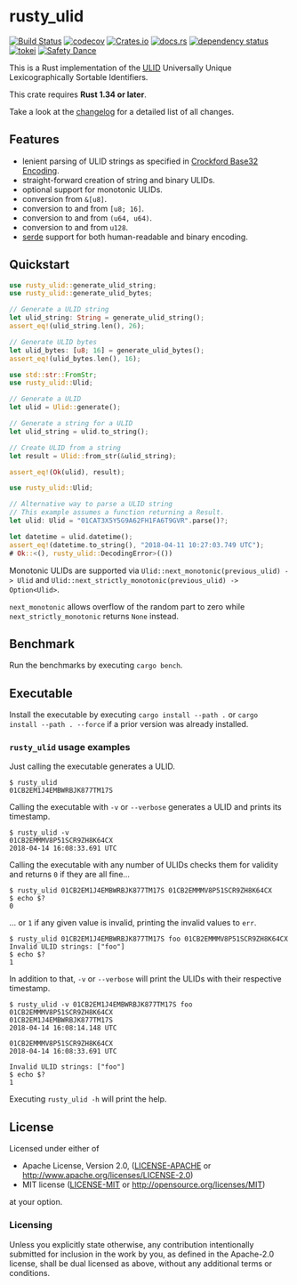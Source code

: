 # rusty_ulid

[![Build Status](https://travis-ci.org/huxi/rusty_ulid.svg?branch=master)](https://travis-ci.org/huxi/rusty_ulid)
[![codecov](https://codecov.io/gh/huxi/rusty_ulid/branch/master/graph/badge.svg)](https://codecov.io/gh/huxi/rusty_ulid)
[![Crates.io](https://img.shields.io/crates/v/rusty_ulid.svg)](https://crates.io/crates/rusty_ulid)
[![docs.rs](https://docs.rs/rusty_ulid/badge.svg)](https://docs.rs/rusty_ulid)
[![dependency status](https://deps.rs/repo/github/huxi/rusty_ulid/status.svg)](https://deps.rs/repo/github/huxi/rusty_ulid)
[![tokei](https://tokei.rs/b1/github/huxi/rusty_ulid)](https://github.com/XAMPPRocky/tokei)
[![Safety Dance](https://img.shields.io/badge/unsafe-forbidden-success.svg)](https://github.com/rust-secure-code/safety-dance/)

This is a Rust implementation of the [ULID][ulid] Universally Unique Lexicographically Sortable Identifiers.

This crate requires **Rust 1.34 or later**.

Take a look at the [changelog][changelog] for a detailed list of all changes.

## Features
- lenient parsing of ULID strings as specified in [Crockford Base32 Encoding][crockford].
- straight-forward creation of string and binary ULIDs.
- optional support for monotonic ULIDs.
- conversion from `&[u8]`.
- conversion to and from `[u8; 16]`.
- conversion to and from `(u64, u64)`.
- conversion to and from `u128`.
- [serde](https://crates.io/crates/serde) support for both human-readable and binary encoding.

## Quickstart

```rust
use rusty_ulid::generate_ulid_string;
use rusty_ulid::generate_ulid_bytes;

// Generate a ULID string
let ulid_string: String = generate_ulid_string();
assert_eq!(ulid_string.len(), 26);

// Generate ULID bytes
let ulid_bytes: [u8; 16] = generate_ulid_bytes();
assert_eq!(ulid_bytes.len(), 16);
```

```rust
use std::str::FromStr;
use rusty_ulid::Ulid;

// Generate a ULID
let ulid = Ulid::generate();

// Generate a string for a ULID
let ulid_string = ulid.to_string();

// Create ULID from a string
let result = Ulid::from_str(&ulid_string);

assert_eq!(Ok(ulid), result);
```

```rust
use rusty_ulid::Ulid;

// Alternative way to parse a ULID string
// This example assumes a function returning a Result.
let ulid: Ulid = "01CAT3X5Y5G9A62FH1FA6T9GVR".parse()?;

let datetime = ulid.datetime();
assert_eq!(datetime.to_string(), "2018-04-11 10:27:03.749 UTC");
# Ok::<(), rusty_ulid::DecodingError>(())
```

Monotonic ULIDs are supported via `Ulid::next_monotonic(previous_ulid) -> Ulid` and
`Ulid::next_strictly_monotonic(previous_ulid) -> Option<Ulid>`.

`next_monotonic` allows overflow of the random part to zero while `next_strictly_monotonic`
returns `None` instead.

## Benchmark

Run the benchmarks by executing `cargo bench`.

## Executable

Install the executable by executing `cargo install --path .` or `cargo install --path . --force` if a prior version was already installed.

### `rusty_ulid` usage examples

Just calling the executable generates a ULID.

```console
$ rusty_ulid
01CB2EM1J4EMBWRBJK877TM17S
```

Calling the executable with `-v` or `--verbose` generates a ULID and prints its timestamp.

```console
$ rusty_ulid -v
01CB2EMMMV8P51SCR9ZH8K64CX
2018-04-14 16:08:33.691 UTC
```

Calling the executable with any number of ULIDs checks them for validity and returns `0` if they are all fine...

```console
$ rusty_ulid 01CB2EM1J4EMBWRBJK877TM17S 01CB2EMMMV8P51SCR9ZH8K64CX
$ echo $?
0
```

... or `1` if any given value is invalid, printing the invalid values to `err`.

```console
$ rusty_ulid 01CB2EM1J4EMBWRBJK877TM17S foo 01CB2EMMMV8P51SCR9ZH8K64CX
Invalid ULID strings: ["foo"]
$ echo $?
1
```

In addition to that, `-v` or `--verbose` will print the ULIDs with their respective timestamp.

```console
$ rusty_ulid -v 01CB2EM1J4EMBWRBJK877TM17S foo 01CB2EMMMV8P51SCR9ZH8K64CX
01CB2EM1J4EMBWRBJK877TM17S
2018-04-14 16:08:14.148 UTC

01CB2EMMMV8P51SCR9ZH8K64CX
2018-04-14 16:08:33.691 UTC

Invalid ULID strings: ["foo"]
$ echo $?
1
```

Executing `rusty_ulid -h` will print the help.

## License

Licensed under either of

 * Apache License, Version 2.0, ([LICENSE-APACHE](LICENSE-APACHE) or http://www.apache.org/licenses/LICENSE-2.0)
 * MIT license ([LICENSE-MIT](LICENSE-MIT) or http://opensource.org/licenses/MIT)

at your option.

### Licensing

Unless you explicitly state otherwise, any contribution intentionally submitted
for inclusion in the work by you, as defined in the Apache-2.0 license, shall be
dual licensed as above, without any additional terms or conditions.


[ulid]: https://github.com/ulid/spec
[crockford]: https://crockford.com/wrmg/base32.html
[changelog]: https://github.com/huxi/rusty_ulid/blob/master/CHANGELOG.md
